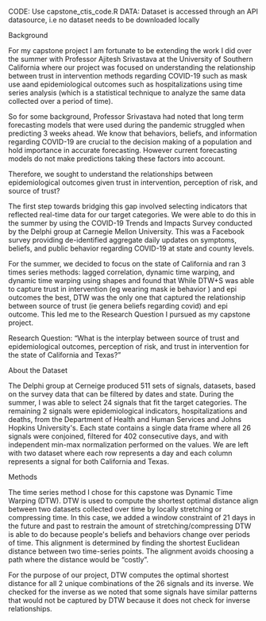 CODE: Use capstone_ctis_code.R 
DATA: Dataset is accessed through an API datasource, i.e no dataset needs to be downloaded locally 

Background

For my capstone project I am fortunate to be extending the work I did over the summer with Professor Ajitesh Srivastava at the University of Southern California where our project was focused on understanding the relationship between trust in intervention methods regarding COVID-19 such as mask use aand epidemiological outcomes such as hospitalizations using time series analysis (which is a statistical technique to analyze the same data collected over a period of time).

So for some background, Professor Srivastava had noted that long term forecasting models that were used during the pandemic struggled when predicting 3 weeks ahead. We know that behaviors, beliefs, and information regarding COVID-19 are crucial to the decision making of a population and hold importance in accurate forecasting. However current forecasting models do not make predictions taking these factors into account. 

Therefore, we sought to understand the relationships between epidemiological outcomes given trust in intervention, perception of risk, and source of trust? 

The first step towards bridging this gap involved selecting indicators that reflected real-time data for our target categories. We were able to do this in the summer by using the COVID-19 Trends and Impacts Survey conducted by the Delphi group at Carnegie Mellon University. This was a Facebook survey providing de-identified aggregate daily updates on symptoms, beliefs, and public behavior regarding COVID-19 at state and county levels. 

For the summer, we decided to focus on the state of California and ran 3 times series methods: lagged correlation, dynamic time warping, and dynamic time warping using shapes and found that While DTW+S was able to capture trust in intervention (eg wearing mask ie behavior ) and epi outcomes the best, DTW was the only one that captured the relationship between source of trust (ie genera beliefs regarding covid) and epi outcome. This led me to the Research Question I pursued as my capstone project.


Research Question:  “What is the interplay between source of trust and epidemiological outcomes, perception of risk, and trust in intervention for the state of California and Texas?” 


About the Dataset 

The Delphi group at Cerneige produced 511 sets of signals, datasets, based on the survey data that can be filtered by dates and state. During the summer, I was able to select 24 signals that fit the target categories. The remaining 2 signals were epidemiological indicators, hospitalizations and deaths, from the Department of Health and Human Services and Johns Hopkins University's. Each state contains a single data frame where all 26 signals were conjoined, filtered for 402 consecutive days, and with independent min-max normalization performed on the values. We are left with two dataset where each row represents a day and each column represents a signal for both California and Texas.


Methods

The time series method I chose for this capstone was Dynamic Time Warping (DTW). DTW is used to compute the shortest optimal distance align  between two datasets collected over time by locally stretching or compressing time. In this case, we added a window constraint of 21 days in the future and past to restrain the amount of stretching/compressing DTW is able to do because people's beliefs and behaviors change over periods of time. This alignment is determined by finding the shortest Euclidean distance between two time-series points. The alignment avoids choosing a path where the distance would be “costly”.

For the purpose of our project, DTW computes the optimal shortest distance for all 2 unique combinations of the 26 signals and its inverse. We checked for the inverse as we noted that some signals have similar patterns that would not be captured by DTW because it does not check for inverse relationships. 


